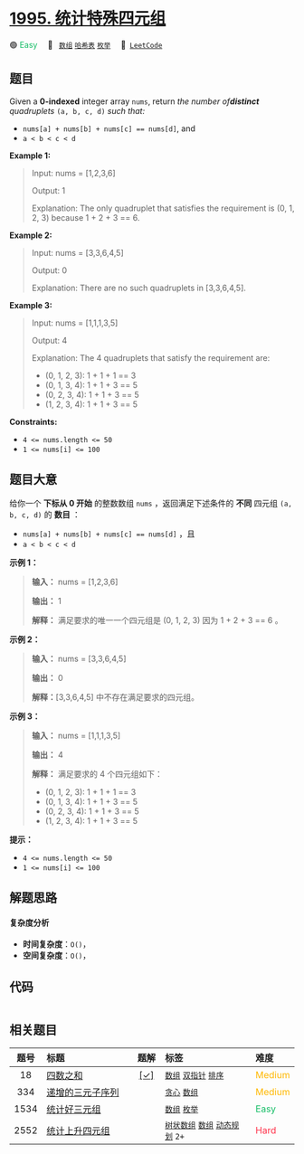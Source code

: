 # [1995. 统计特殊四元组](https://leetcode.com/problems/count-special-quadruplets)

🟢 <font color=#15bd66>Easy</font>&emsp; 🔖&ensp; [`数组`](/leetcode/outline/tag/array.md) [`哈希表`](/leetcode/outline/tag/hash-table.md) [`枚举`](/leetcode/outline/tag/enumeration.md)&emsp; 🔗&ensp;[`LeetCode`](https://leetcode.com/problems/count-special-quadruplets)

## 题目

Given a **0-indexed** integer array `nums`, return _the number of**distinct**
quadruplets_ `(a, b, c, d)` _such that:_

  * `nums[a] + nums[b] + nums[c] == nums[d]`, and
  * `a < b < c < d`



**Example 1:**

> Input: nums = [1,2,3,6]
> 
> Output: 1
> 
> Explanation: The only quadruplet that satisfies the requirement is (0, 1, 2, 3) because 1 + 2 + 3 == 6.

**Example 2:**

> Input: nums = [3,3,6,4,5]
> 
> Output: 0
> 
> Explanation: There are no such quadruplets in [3,3,6,4,5].

**Example 3:**

> Input: nums = [1,1,1,3,5]
> 
> Output: 4
> 
> Explanation: The 4 quadruplets that satisfy the requirement are:
> - (0, 1, 2, 3): 1 + 1 + 1 == 3
> - (0, 1, 3, 4): 1 + 1 + 3 == 5
> - (0, 2, 3, 4): 1 + 1 + 3 == 5
> - (1, 2, 3, 4): 1 + 1 + 3 == 5

**Constraints:**

  * `4 <= nums.length <= 50`
  * `1 <= nums[i] <= 100`


## 题目大意

给你一个 **下标从 0 开始** 的整数数组 `nums` ，返回满足下述条件的 **不同** 四元组 `(a, b, c, d)` 的 **数目** ：

  * `nums[a] + nums[b] + nums[c] == nums[d]` ，且
  * `a < b < c < d`



**示例 1：**

> 
> 
> 
> 
> 
> **输入：** nums = [1,2,3,6]
> 
> **输出：** 1
> 
> **解释：** 满足要求的唯一一个四元组是 (0, 1, 2, 3) 因为 1 + 2 + 3 == 6 。
> 
> 

**示例 2：**

> 
> 
> 
> 
> 
> **输入：** nums = [3,3,6,4,5]
> 
> **输出：** 0
> 
> **解释：**[3,3,6,4,5] 中不存在满足要求的四元组。
> 
> 

**示例 3：**

> 
> 
> 
> 
> 
> **输入：** nums = [1,1,1,3,5]
> 
> **输出：** 4
> 
> **解释：** 满足要求的 4 个四元组如下：
> - (0, 1, 2, 3): 1 + 1 + 1 == 3
> - (0, 1, 3, 4): 1 + 1 + 3 == 5
> - (0, 2, 3, 4): 1 + 1 + 3 == 5
> - (1, 2, 3, 4): 1 + 1 + 3 == 5
> 
> 



**提示：**

  * `4 <= nums.length <= 50`
  * `1 <= nums[i] <= 100`


## 解题思路

#### 复杂度分析

- **时间复杂度**：`O()`，
- **空间复杂度**：`O()`，

## 代码

```javascript

```

## 相关题目

<!-- prettier-ignore -->
| 题号 | 标题 | 题解 | 标签 | 难度 |
| :------: | :------ | :------: | :------ | :------ |
| 18 | [四数之和](https://leetcode.com/problems/4sum) | [[✓]](https://2xiao.github.io/leetcode-js/leetcode/problem/0018) |  [`数组`](/leetcode/outline/tag/array.md) [`双指针`](/leetcode/outline/tag/two-pointers.md) [`排序`](/leetcode/outline/tag/sorting.md) | <font color=#ffb800>Medium</font> |
| 334 | [递增的三元子序列](https://leetcode.com/problems/increasing-triplet-subsequence) |  |  [`贪心`](/leetcode/outline/tag/greedy.md) [`数组`](/leetcode/outline/tag/array.md) | <font color=#ffb800>Medium</font> |
| 1534 | [统计好三元组](https://leetcode.com/problems/count-good-triplets) |  |  [`数组`](/leetcode/outline/tag/array.md) [`枚举`](/leetcode/outline/tag/enumeration.md) | <font color=#15bd66>Easy</font> |
| 2552 | [统计上升四元组](https://leetcode.com/problems/count-increasing-quadruplets) |  |  [`树状数组`](/leetcode/outline/tag/binary-indexed-tree.md) [`数组`](/leetcode/outline/tag/array.md) [`动态规划`](/leetcode/outline/tag/dynamic-programming.md) `2+` | <font color=#ff334b>Hard</font> |

<style>
.blue {
    background-color: #096dd9;
    padding: 0.25rem 0.5rem;
    margin: 0;
    font-size: 0.85em;
    border-radius: 3px;
    color: white;
    font-weight: 500;
}
table th:first-of-type { width: 10%; }
table th:nth-of-type(2) { width: 35%; }
table th:nth-of-type(3) { width: 10%; }
table th:nth-of-type(4) { width: 35%; }
table th:nth-of-type(5) { width: 10%; }
</style>
